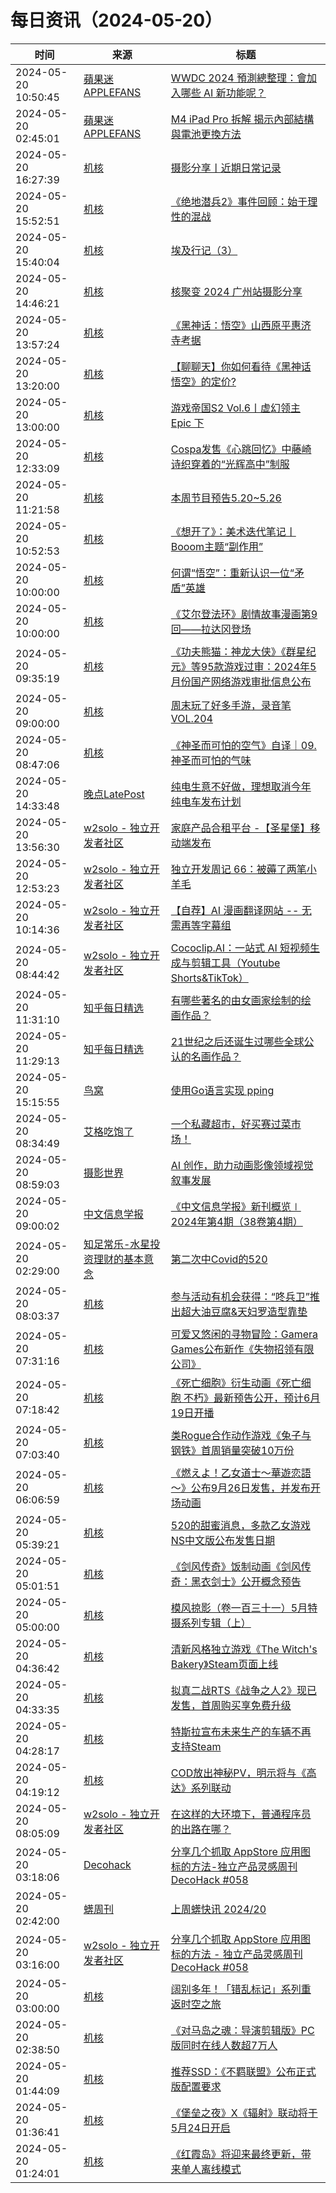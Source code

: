 ﻿# 每日资讯（2024-05-20）

|时间|来源|标题|
|---|---|---|
|2024-05-20 10:50:45|[蘋果迷 APPLEFANS](https://applefans.today/feed/)|[WWDC 2024 預測總整理：會加入哪些 AI 新功能呢？](https://applefans.today/2024-05-what-to-expect-in-wwdc24/)|
|2024-05-20 02:45:01|[蘋果迷 APPLEFANS](https://applefans.today/feed/)|[M4 iPad Pro 拆解 揭示內部結構與電池更換方法](https://applefans.today/2024-05-ifixit-m4-ipad-pro-apple-pencil-pro-teardown/)|
|2024-05-20 16:27:39|[机核](https://www.gcores.com/rss)|[摄影分享丨近期日常记录](https://www.gcores.com/articles/182109)|
|2024-05-20 15:52:51|[机核](https://www.gcores.com/rss)|[《绝地潜兵2》事件回顾：始于理性的混战](https://www.gcores.com/articles/182166)|
|2024-05-20 15:40:04|[机核](https://www.gcores.com/rss)|[埃及行记（3）](https://www.gcores.com/articles/182165)|
|2024-05-20 14:46:21|[机核](https://www.gcores.com/rss)|[核聚变 2024 广州站摄影分享](https://www.gcores.com/articles/182161)|
|2024-05-20 13:57:24|[机核](https://www.gcores.com/rss)|[《黑神话：悟空》山西原平惠济寺考据](https://www.gcores.com/articles/182158)|
|2024-05-20 13:20:00|[机核](https://www.gcores.com/rss)|[【聊聊天】你如何看待《黑神话 悟空》的定价?](https://www.gcores.com/articles/182156)|
|2024-05-20 13:00:00|[机核](https://www.gcores.com/rss)|[游戏帝国S2 Vol.6丨虚幻领主 Epic 下](https://www.gcores.com/radios/173176)|
|2024-05-20 12:33:09|[机核](https://www.gcores.com/rss)|[Cospa发售《心跳回忆》中藤崎诗织穿着的“光辉高中”制服](https://www.gcores.com/articles/182159)|
|2024-05-20 11:21:58|[机核](https://www.gcores.com/rss)|[本周节目预告5.20~5.26](https://www.gcores.com/articles/182157)|
|2024-05-20 10:52:53|[机核](https://www.gcores.com/rss)|[《想开了》：美术迭代笔记丨Booom主题“副作用”](https://www.gcores.com/articles/182148)|
|2024-05-20 10:00:00|[机核](https://www.gcores.com/rss)|[何谓“悟空”：重新认识一位“矛盾”英雄](https://www.gcores.com/videos/182147)|
|2024-05-20 10:00:00|[机核](https://www.gcores.com/rss)|[《艾尔登法环》剧情故事漫画第9回——拉达冈登场](https://www.gcores.com/articles/182136)|
|2024-05-20 09:35:19|[机核](https://www.gcores.com/rss)|[《功夫熊猫：神龙大侠》《群星纪元》等95款游戏过审：2024年5月份国产网络游戏审批信息公布](https://www.gcores.com/articles/182151)|
|2024-05-20 09:00:00|[机核](https://www.gcores.com/rss)|[周末玩了好多手游，录音笔 VOL.204](https://www.gcores.com/radios/182149)|
|2024-05-20 08:47:06|[机核](https://www.gcores.com/rss)|[《神圣而可怕的空气》自译｜09.神圣而可怕的气味](https://www.gcores.com/articles/182146)|
|2024-05-20 14:33:48|[晚点LatePost](https://feedpress.me/wx-postlate)|[纯电生意不好做，理想取消今年纯电车发布计划](http://mp.weixin.qq.com/s?__biz=MzU3Mjk1OTQ0Ng%3D%3D&mid=2247516228&idx=1&sn=c22644215093f4bc2b179114ce420990)|
|2024-05-20 13:56:30|[w2solo - 独立开发者社区](https://w2solo.com/topics/feed)|[家庭产品合租平台 -【圣星堡】移动端发布](https://w2solo.com/topics/4636)|
|2024-05-20 12:53:23|[w2solo - 独立开发者社区](https://w2solo.com/topics/feed)|[独立开发周记 66：被薅了两笔小羊毛](https://w2solo.com/topics/4635)|
|2024-05-20 10:14:36|[w2solo - 独立开发者社区](https://w2solo.com/topics/feed)|[【自荐】AI 漫画翻译网站 -- 无需再等字幕组](https://w2solo.com/topics/4634)|
|2024-05-20 08:44:42|[w2solo - 独立开发者社区](https://w2solo.com/topics/feed)|[Cococlip.AI：一站式 AI 短视频生成与剪辑工具（Youtube Shorts&TikTok）](https://w2solo.com/topics/4633)|
|2024-05-20 11:31:10|[知乎每日精选](https://www.zhihu.com/rss)|[有哪些著名的由女画家绘制的绘画作品？](http://www.zhihu.com/question/656191726/answer/3500705930?utm_campaign=rss&utm_medium=rss&utm_source=rss&utm_content=title)|
|2024-05-20 11:29:13|[知乎每日精选](https://www.zhihu.com/rss)|[21世纪之后还诞生过哪些全球公认的名画作品？](http://www.zhihu.com/question/655670347/answer/3497269176?utm_campaign=rss&utm_medium=rss&utm_source=rss&utm_content=title)|
|2024-05-20 15:15:55|[鸟窝](https://colobu.com/atom.xml)|[使用Go语言实现 pping](https://colobu.com/2024/05/20/implemenmt-pping-in-go/)|
|2024-05-20 08:34:49|[艾格吃饱了](https://feedpress.me/wx-aigechibaole)|[一个私藏超市，好买赛过菜市场！](http://mp.weixin.qq.com/s?__biz=MjM5NTYxODQyMA%3D%3D&mid=2653453177&idx=1&sn=fb4188ef74b595e0ad85472cb2f4e64f)|
|2024-05-20 08:59:03|[摄影世界](https://feedx.net/rss/photoworld.xml)|[AI 创作，助力动画影像领域视觉叙事发展](https://www.photoworld.com.cn/post/176842)|
|2024-05-20 09:00:02|[中文信息学报](https://feedpress.me/wx-jcip1986)|[《中文信息学报》新刊概览∣ 2024年第4期（38卷第4期）](http://mp.weixin.qq.com/s?__biz=MzI2NjY1NDE3MQ%3D%3D&mid=2247485654&idx=1&sn=b9538b08a716b58f7f31911dc4c7d8d1)|
|2024-05-20 02:29:00|[知足常乐-水星投资理财的基本意念](http://mercurychong.blogspot.com/feeds/posts/default)|[第二次中Covid的520](http://mercurychong.blogspot.com/2024/05/covid520.html)|
|2024-05-20 08:03:37|[机核](https://www.gcores.com/rss)|[参与活动有机会获得：“咚兵卫”推出超大油豆腐&天妇罗造型靠垫](https://www.gcores.com/articles/182143)|
|2024-05-20 07:31:16|[机核](https://www.gcores.com/rss)|[可爱又悠闲的寻物冒险：Gamera Games公布新作《失物招领有限公司》](https://www.gcores.com/articles/182142)|
|2024-05-20 07:18:42|[机核](https://www.gcores.com/rss)|[《死亡细胞》衍生动画《死亡细胞 不朽》最新预告公开，预计6月19日开播](https://www.gcores.com/articles/182141)|
|2024-05-20 07:03:40|[机核](https://www.gcores.com/rss)|[类Rogue合作动作游戏《兔子与钢铁》首周销量突破10万份](https://www.gcores.com/articles/182138)|
|2024-05-20 06:06:59|[机核](https://www.gcores.com/rss)|[《燃えよ！乙女道士～華遊恋語～》公布9月26日发售，并发布开场动画](https://www.gcores.com/articles/182137)|
|2024-05-20 05:39:21|[机核](https://www.gcores.com/rss)|[520的甜蜜消息，多款乙女游戏NS中文版公布发售日期](https://www.gcores.com/articles/182135)|
|2024-05-20 05:01:51|[机核](https://www.gcores.com/rss)|[《剑风传奇》饭制动画《剑风传奇：黑衣剑士》公开概念预告](https://www.gcores.com/articles/182133)|
|2024-05-20 05:00:00|[机核](https://www.gcores.com/rss)|[模风掠影（卷一百三十一）5月特摄系列专辑（上）](https://www.gcores.com/articles/182068)|
|2024-05-20 04:36:42|[机核](https://www.gcores.com/rss)|[清新风格独立游戏《The Witch's Bakery》Steam页面上线](https://www.gcores.com/articles/182126)|
|2024-05-20 04:33:35|[机核](https://www.gcores.com/rss)|[拟真二战RTS《战争之人2》现已发售，首周购买享免费升级](https://www.gcores.com/articles/182131)|
|2024-05-20 04:28:17|[机核](https://www.gcores.com/rss)|[特斯拉宣布未来生产的车辆不再支持Steam](https://www.gcores.com/articles/182129)|
|2024-05-20 04:19:12|[机核](https://www.gcores.com/rss)|[COD放出神秘PV，明示将与《高达》系列联动](https://www.gcores.com/articles/182128)|
|2024-05-20 08:05:09|[w2solo - 独立开发者社区](https://w2solo.com/topics/feed)|[在这样的大环境下，普通程序员的出路在哪？](https://w2solo.com/topics/4632)|
|2024-05-20 03:18:06|[Decohack](https://www.decohack.com/feed)|[分享几个抓取 AppStore 应用图标的方法-独立产品灵感周刊 DecoHack #058](https://www.decohack.com/Post/1522)|
|2024-05-20 02:42:00|[蠎周刊](https://weekly.pychina.org/feeds/all.atom.xml)|[上周蠎快讯 2024/20](https://weekly.pychina.org/pyrecap/pyrw-2420.html)|
|2024-05-20 03:16:00|[w2solo - 独立开发者社区](https://w2solo.com/topics/feed)|[分享几个抓取 AppStore 应用图标的方法 - 独立产品灵感周刊 DecoHack #058](https://w2solo.com/topics/4631)|
|2024-05-20 03:00:00|[机核](https://www.gcores.com/rss)|[阔别多年！「错乱标记」系列重返时空之旅](https://www.gcores.com/articles/181785)|
|2024-05-20 02:38:50|[机核](https://www.gcores.com/rss)|[《对马岛之魂：导演剪辑版》PC版同时在线人数超7万人](https://www.gcores.com/articles/182118)|
|2024-05-20 01:44:09|[机核](https://www.gcores.com/rss)|[推荐SSD：《不羁联盟》公布正式版配置要求](https://www.gcores.com/articles/182116)|
|2024-05-20 01:36:41|[机核](https://www.gcores.com/rss)|[《堡垒之夜》X《辐射》联动将于5月24日开启](https://www.gcores.com/articles/182115)|
|2024-05-20 01:24:01|[机核](https://www.gcores.com/rss)|[《红霞岛》将迎来最终更新，带来单人离线模式](https://www.gcores.com/articles/182114)|
